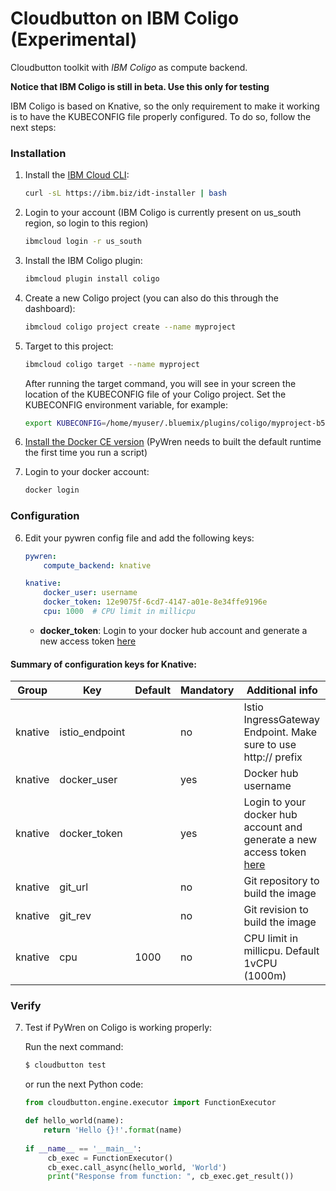 # Cloudbutton on IBM Coligo (Experimental)

Cloudbutton toolkit with *IBM Coligo* as compute backend.

**Notice that IBM Coligo is still in beta. Use this only for testing**

IBM Coligo is based on Knative, so the only requirement to make it working is to have the KUBECONFIG file properly configured. To do so, follow the next steps:

### Installation

1. Install the [IBM Cloud CLI](https://cloud.ibm.com/docs/cli):

   ```bash
   curl -sL https://ibm.biz/idt-installer | bash
   ```

2. Login to your account (IBM Coligo is currently present on us_south region, so login to this region)

   ```bash
   ibmcloud login -r us_south
   ```

3. Install the IBM Coligo plugin:

   ```bash
   ibmcloud plugin install coligo
   ```

4. Create a new Coligo project (you can also do this through the dashboard):

   ```bash
   ibmcloud coligo project create --name myproject
   ```

5. Target to this project:

   ```bash
   ibmcloud coligo target --name myproject
   ```
   After running the target command, you will see in your screen the location of the KUBECONFIG file of your Coligo project. Set the KUBECONFIG environment variable, for example:

   ```bash
   export KUBECONFIG=/home/myuser/.bluemix/plugins/coligo/myproject-b59a1c9f-5ds6-j1sm5.yaml
   ```

7. [Install the Docker CE version](https://docs.docker.com/get-docker/) (PyWren needs to built the default runtime the first time you run a script)

8. Login to your docker account:
   ```bash
   docker login
   ```

### Configuration

6. Edit your pywren config file and add the following keys:

   ```yaml
   pywren:
       compute_backend: knative

   knative:
       docker_user: username
       docker_token: 12e9075f-6cd7-4147-a01e-8e34ffe9196e
       cpu: 1000  # CPU limit in millicpu
   ```
   - **docker_token**: Login to your docker hub account and generate a new access token [here](https://hub.docker.com/settings/security)


#### Summary of configuration keys for Knative:

|Group|Key|Default|Mandatory|Additional info|
|---|---|---|---|---|
|knative | istio_endpoint | |no | Istio IngressGateway Endpoint. Make sure to use http:// prefix |
|knative | docker_user | |yes | Docker hub username |
|knative | docker_token | |yes | Login to your docker hub account and generate a new access token [here](https://hub.docker.com/settings/security)|
|knative | git_url | |no | Git repository to build the image |
|knative | git_rev | |no | Git revision to build the image |
|knative | cpu | 1000 |no | CPU limit in millicpu. Default 1vCPU (1000m) |


### Verify

7. Test if PyWren on Coligo is working properly:

   Run the next command:
   
   ```bash
   $ cloudbutton test
   ```
   
   or run the next Python code:
   
   ```python
   from cloudbutton.engine.executor import FunctionExecutor
   
   def hello_world(name):
       return 'Hello {}!'.format(name)
    
   if __name__ == '__main__':
        cb_exec = FunctionExecutor()
        cb_exec.call_async(hello_world, 'World')
        print("Response from function: ", cb_exec.get_result())
   ```
